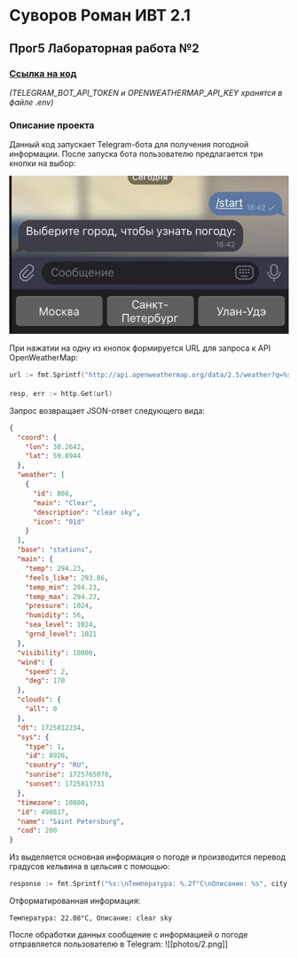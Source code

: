 # Суворов Роман ИВТ 2.1

## Прог5 Лабораторная работа №2

### [Ссылка на код](https://github.com/webbsalad/go-weather-bot)

_(TELEGRAM_BOT_API_TOKEN и OPENWEATHERMAP_API_KEY хранятся в файле .env)_

### Описание проекта

Данный код запускает Telegram-бота для получения погодной информации. После запуска бота пользователю предлагается три кнопки на выбор:

![](photos/1.png)

При нажатии на одну из кнопок формируется URL для запроса к API OpenWeatherMap:
```go
url := fmt.Sprintf("http://api.openweathermap.org/data/2.5/weather?q=%s&appid=%s", cityName, apiKey)

resp, err := http.Get(url)
```

Запрос возвращает JSON-ответ следующего вида:
```json
{
  "coord": {
    "lon": 30.2642,
    "lat": 59.8944
  },
  "weather": [
    {
      "id": 800,
      "main": "Clear",
      "description": "clear sky",
      "icon": "01d"
    }
  ],
  "base": "stations",
  "main": {
    "temp": 294.23,
    "feels_like": 293.86,
    "temp_min": 294.23,
    "temp_max": 294.23,
    "pressure": 1024,
    "humidity": 56,
    "sea_level": 1024,
    "grnd_level": 1021
  },
  "visibility": 10000,
  "wind": {
    "speed": 2,
    "deg": 170
  },
  "clouds": {
    "all": 0
  },
  "dt": 1725812234,
  "sys": {
    "type": 1,
    "id": 8926,
    "country": "RU",
    "sunrise": 1725765078,
    "sunset": 1725813731
  },
  "timezone": 10800,
  "id": 498817,
  "name": "Saint Petersburg",
  "cod": 200
}
```

Из выделяется основная информация о погоде и производится перевод градусов кельвина в цельсия с помощью:
```go
response := fmt.Sprintf("%s:\nТемпература: %.2f°C\nОписание: %s", city, weatherData.Main.Temp-273.15, weatherData.Weather[0].Description)
```

Отформатированная информация:
```text
Температура: 22.08°C, Описание: clear sky
```

После обработки данных сообщение с информацией о погоде отправляется пользователю в Telegram:
![[photos/2.png]]
